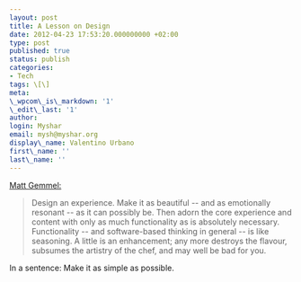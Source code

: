 ```yaml
---
layout: post
title: A Lesson on Design
date: 2012-04-23 17:53:20.000000000 +02:00
type: post
published: true
status: publish
categories:
- Tech
tags: \[\]
meta:
\_wpcom\_is\_markdown: '1'
\_edit\_last: '1'
author:
login: Myshar
email: mysh@myshar.org
display\_name: Valentino Urbano
first\_name: ''
last\_name: ''
---
```


[Matt Gemmel:][0]

> Design an experience. Make it as beautiful -- and as emotionally resonant -- as it can possibly be. Then adorn the core experience and content with only as much functionality as is absolutely necessary. Functionality -- and software-based thinking in general -- is like seasoning. A little is an enhancement; any more destroys the flavour, subsumes the artistry of the chef, and may well be bad for you.

In a sentence: Make it as simple as possible.


[0]: http://mattgemmell.com/2012/04/13/augmented-paper/